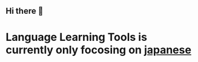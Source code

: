 ## Hi there 👋
# Language Learning Tools is currently only focosing on <a href="https://github.com/language-learning-tools/learn-Japanese"> japanese <a>

